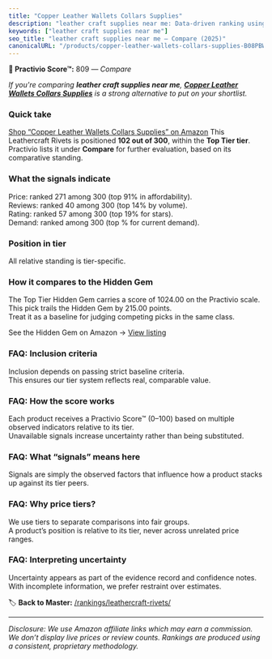 ```yaml
---
title: "Copper Leather Wallets Collars Supplies"
description: "leather craft supplies near me: Data-driven ranking using the Practivio Score™. Positioned by quality, value, demand, findability, momentum."
keywords: ["leather craft supplies near me"]
seo_title: "leather craft supplies near me — Compare (2025)"
canonicalURL: "/products/copper-leather-wallets-collars-supplies-B08PBWSTLT/"
---
```


**🛒 Practivio Score™:** 809 — _Compare_


*If you're comparing **leather craft supplies near me**, **[Copper Leather Wallets Collars Supplies](https://www.amazon.com/dp/B08PBWSTLT?tag=practivio-20)** is a strong alternative to put on your shortlist.*
### Quick take
[Shop “Copper Leather Wallets Collars Supplies” on Amazon](https://www.amazon.com/dp/B08PBWSTLT?tag=practivio-20)
This Leathercraft Rivets is positioned **102 out of 300**, within the **Top Tier tier**.  
Practivio lists it under **Compare** for further evaluation, based on its comparative standing.

### What the signals indicate
Price: ranked 271 among 300 (top 91% in affordability).  
Reviews: ranked 40 among 300 (top 14% by volume).  
Rating: ranked 57 among 300 (top 19% for stars).  
Demand: ranked  among 300 (top % for current demand).

### Position in tier
All relative standing is tier-specific.

### How it compares to the Hidden Gem
The Top Tier Hidden Gem carries a score of 1024.00 on the Practivio scale.  
This pick trails the Hidden Gem by 215.00 points.  
Treat it as a baseline for judging competing picks in the same class.  

See the Hidden Gem on Amazon → [View listing](https://www.amazon.com/dp/B09KRMD8RG?tag=practivio-20)

### FAQ: Inclusion criteria
Inclusion depends on passing strict baseline criteria.  
This ensures our tier system reflects real, comparable value.

### FAQ: How the score works
Each product receives a Practivio Score™ (0–100) based on multiple observed indicators relative to its tier.  
Unavailable signals increase uncertainty rather than being substituted.

### FAQ: What “signals” means here
Signals are simply the observed factors that influence how a product stacks up against its tier peers.

### FAQ: Why price tiers?
We use tiers to separate comparisons into fair groups.  
A product’s position is relative to its tier, never across unrelated price ranges.

### FAQ: Interpreting uncertainty
Uncertainty appears as part of the evidence record and confidence notes.  
With incomplete information, we prefer restraint over estimates.

<!-- Missing template for Compare/CompareWithinPriceClass -->


🏷️ **Back to Master:** [/rankings/leathercraft-rivets/](/rankings/leathercraft-rivets/)

---
_Disclosure: We use Amazon affiliate links which may earn a commission. We don’t display live prices or review counts. Rankings are produced using a consistent, proprietary methodology._
